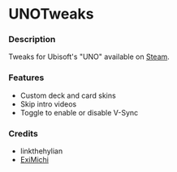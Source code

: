 # UNOTweaks

### Description
Tweaks for Ubisoft's "UNO" available on [Steam](https://store.steampowered.com/app/470220/UNO/).

### Features
- Custom deck and card skins
- Skip intro videos
- Toggle to enable or disable V-Sync

### Credits
- linkthehylian
- [ExiMichi](https://github.com/ExiMichi)
